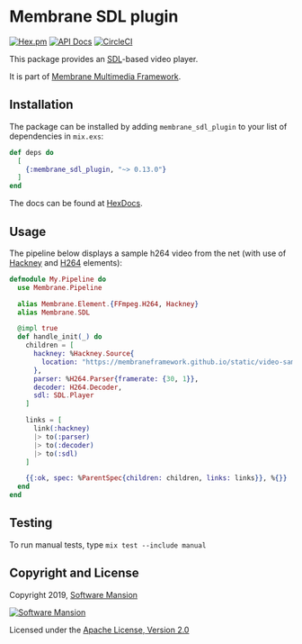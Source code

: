 # Membrane SDL plugin

[![Hex.pm](https://img.shields.io/hexpm/v/membrane_sdl_plugin.svg)](https://hex.pm/packages/membrane_sdl_plugin)
[![API Docs](https://img.shields.io/badge/api-docs-yellow.svg?style=flat)](https://hexdocs.pm/membrane_sdl_plugin/)
[![CircleCI](https://circleci.com/gh/membraneframework/membrane_sdl_plugin.svg?style=svg)](https://circleci.com/gh/membraneframework/membrane_sdl_plugin)

This package provides an [SDL](https://www.libsdl.org/)-based video player.

It is part of [Membrane Multimedia Framework](https://membraneframework.org).

## Installation

The package can be installed by adding `membrane_sdl_plugin` to your list of dependencies in `mix.exs`:

```elixir
def deps do
  [
	{:membrane_sdl_plugin, "~> 0.13.0"}
  ]
end
```

The docs can be found at [HexDocs](https://hexdocs.pm/membrane_sdl_plugin).

## Usage

The pipeline below displays a sample h264 video from the net (with use of [Hackney](https://github.com/membraneframework/membrane-element-hackney) and [H264](https://github.com/membraneframework/membrane-element-ffmpeg-h264) elements):

```elixir
defmodule My.Pipeline do
  use Membrane.Pipeline

  alias Membrane.Element.{FFmpeg.H264, Hackney}
  alias Membrane.SDL

  @impl true
  def handle_init(_) do
    children = [
      hackney: %Hackney.Source{
        location: "https://membraneframework.github.io/static/video-samples/test-video.h264"
      },
      parser: %H264.Parser{framerate: {30, 1}},
      decoder: H264.Decoder,
      sdl: SDL.Player
    ]

    links = [
      link(:hackney)
      |> to(:parser)
      |> to(:decoder)
      |> to(:sdl)
    ]

    {{:ok, spec: %ParentSpec{children: children, links: links}}, %{}}
  end
end
```

## Testing

To run manual tests, type `mix test --include manual`

## Copyright and License

Copyright 2019, [Software Mansion](https://swmansion.com/?utm_source=git&utm_medium=readme&utm_campaign=membrane)

[![Software Mansion](https://logo.swmansion.com/logo?color=white&variant=desktop&width=200&tag=membrane-github)](https://swmansion.com/?utm_source=git&utm_medium=readme&utm_campaign=membrane)

Licensed under the [Apache License, Version 2.0](LICENSE)
